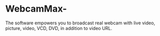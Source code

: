 # WebcamMax-
The software empowers you to broadcast real webcam with live video, picture, video, VCD, DVD, in addition to video URL.
